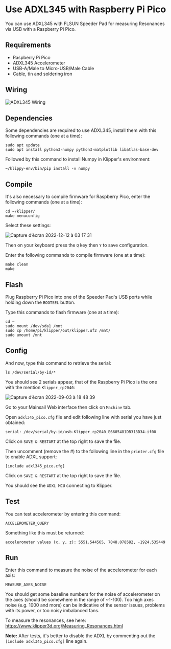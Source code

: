# Use ADXL345 with Raspberry Pi Pico

You can use ADXL345 with FLSUN Speeder Pad for measuring Resonances via USB with a Raspberry Pi Pico.

## Requirements

- Raspberry Pi Pico
- ADXL345 Accelerometer
- USB-A/Male to Micro-USB/Male Cable
- Cable, tin and soldering iron

## Wiring

![ADXL345 Wiring](https://user-images.githubusercontent.com/12702322/188179060-33c3566d-80c7-4f19-8772-da85fd3704c4.png)

## Dependencies

Some dependencies are required to use ADXL345, install them with this following commands (one at a time):

```
sudo apt update
sudo apt install python3-numpy python3-matplotlib libatlas-base-dev
```

Followed by this command to install Numpy in Klipper's environment:

```
~/klippy-env/bin/pip install -v numpy
```

## Compile

It's also necessary to compile firmware for Raspberry Pico, enter the following commands (one at a time):

```
cd ~/klipper/
make menuconfig
```

Select these settings:

![Capture d’écran 2022-12-12 à 03 17 31](https://user-images.githubusercontent.com/12702322/206946770-d3ef1763-072e-48c8-8e48-7549f6dfd995.jpg)

Then on your keyboard press the `Q` key then `Y` to save configuration.

Enter the following commands to compile firmware (one at a time):

```
make clean
make
```

## Flash

Plug Raspberry Pi Pico into one of the Speeder Pad's USB ports while holding down the `BOOTSEL` button.

Type this commands to flash firmware (one at a time):

```
cd ~
sudo mount /dev/sda1 /mnt
sudo cp /home/pi/klipper/out/klipper.uf2 /mnt/
sudo umount /mnt
```

## Config

And now, type this command to retrieve the serial:

```
ls /dev/serial/by-id/*
```

You should see 2 serials appear, that of the Raspberry Pi Pico is the one with the mention `Klipper_rp2040`:

![Capture d’écran 2022-09-03 à 18 48 39](https://user-images.githubusercontent.com/12702322/188280489-5db90d97-6f15-45a8-9f06-bd9da21b2cac.jpg)

Go to your Mainsail Web interface then click on `Machine` tab.

Open `adxl345_pico.cfg` file and edit following line with serial you have just obtained:

```
serial: /dev/serial/by-id/usb-Klipper_rp2040_E6605481DB318D34-if00
```

Click on `SAVE & RESTART` at the top right to save the file.

Then uncomment (remove the #) to the following line in the `printer.cfg` file to enable ADXL support:

```
[include adxl345_pico.cfg]
```

Click on `SAVE & RESTART` at the top right to save the file.

You should see the `ADXL MCU` connecting to Klipper.

## Test

You can test accelerometer by entering this command:

```
ACCELEROMETER_QUERY
```

Something like this must be returned:

```
accelerometer values (x, y, z): 5551.544565, 7048.078582, -1924.535449
```

## Run

Enter this command to measure the noise of the accelerometer for each axis:

```
MEASURE_AXES_NOISE
```

You should get some baseline numbers for the noise of accelerometer on the axes (should be somewhere in the range of ~1-100). Too high axes noise (e.g. 1000 and more) can be indicative of the sensor issues, problems with its power, or too noisy imbalanced fans.

To measure the resonances, see here: https://www.klipper3d.org/Measuring_Resonances.html

**Note:** After tests, it's better to disable the ADXL by commenting out the `[include adxl345_pico.cfg]` line again.
